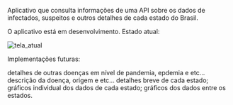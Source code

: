 
Aplicativo que consulta informações de uma API sobre os dados de infectados, suspeitos e outros detalhes de cada estado do Brasil.

O aplicativo está em desenvolvimento. Estado atual:

![tela_atual](https://user-images.githubusercontent.com/98135661/224719118-ab1ff3be-2b7b-45f8-a61c-c189849f7ca8.png)


Implementações futuras:

detalhes de outras doenças em nível de  pandemia, epdemia e etc...
descrição da doença, origem e etc...
detalhes breve de cada estado;
gráficos individual dos dados de cada estado;
gráficos dos dados entre os estados.
